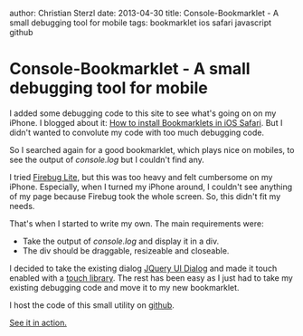 author: Christian Sterzl
date: 2013-04-30
title: Console-Bookmarklet - A small debugging tool for mobile
tags: bookmarklet ios safari javascript github

# Console-Bookmarklet - A small debugging tool for mobile

I added some debugging code to this site to see what's going on on my iPhone. I blogged about it: [How to install Bookmarklets in iOS Safari](/cc/blog/how-to-install-bookmarklets-in-ios). But I didn't wanted to convolute my code with too much debugging code.

So I searched again for a good bookmarklet, which plays nice on mobiles, to see the output of _console.log_ but I couldn't find any.

I tried [Firebug Lite](https://getfirebug.com/firebuglite), but this was too heavy and felt cumbersome on my iPhone. Especially, when I turned my iPhone around, I couldn't see anything of my page because Firebug took the whole screen. So, this didn't fit my needs.

That's when I started to write my own. The main requirements were:

* Take the output of _console.log_ and display it in a div.
* The div should be draggable, resizeable and closeable.

I decided to take the existing dialog [JQuery UI Dialog](http://jqueryui.com/dialog/) and made it touch enabled with a [touch library](http://touchpunch.furf.com/). The rest has been easy as I just had to take my existing debugging code and move it to my new bookmarklet.

I host the code of this small utility on [github](http://waxolunist.github.io/console-bookmarklet/).

<a href="javascript:var s=document.createElement('script');s.type='text/javascript',s.src='http://waxolunist.github.io/console-bookmarklet/lib/console.js',document.getElementsByTagName('head')[0].appendChild(s);">See it in action.</a>
